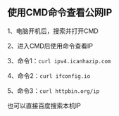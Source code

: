 ## 使用CMD命令查看公网IP


1、电脑开机后，搜索并打开CMD

2、进入CMD后使用命令查看IP

3、命令1：`curl ipv4.icanhazip.com`

4、命令2：`curl ifconfig.io`

5、命令3：`curl httpbin.org/ip`


也可以直接百度搜索本机IP

